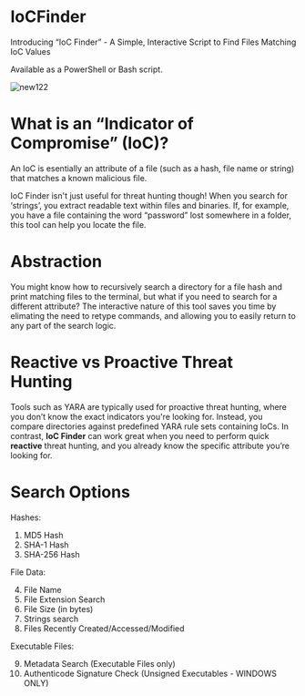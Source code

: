 # IoCFinder
Introducing “IoC Finder” - A Simple, Interactive Script to Find Files Matching IoC Values

Available as a PowerShell or Bash script.

![new122](https://github.com/user-attachments/assets/721d90b8-78cf-40eb-9c82-3201f62feccf)

# What is an “Indicator of Compromise” (IoC)?

An IoC is esentially an attribute of a file (such as a hash, file name or string) that matches a known malicious file.

IoC Finder isn't just useful for threat hunting though! When you search for ‘strings’, you extract readable text within files and binaries. If, for example, you have a file containing the word “password” lost somewhere in a folder, this tool can help you locate the file.

# Abstraction

You might know how to recursively search a directory for a file hash and print matching files to the terminal, but what if you need to search for a different attribute? The interactive nature of this tool saves you time by elimating the need to retype commands, and allowing you to easily return to any part of the search logic.

# Reactive vs Proactive Threat Hunting

Tools such as YARA are typically used for proactive threat hunting, where you don’t know the exact indicators you're looking for. Instead, you compare directories against predefined YARA rule sets containing IoCs. In contrast, **IoC Finder** can work great when you need to perform quick **reactive** threat hunting, and you already know the specific attribute you’re looking for.

# Search Options

Hashes:
1) MD5 Hash
2) SHA-1 Hash
3) SHA-256 Hash

File Data:

4) File Name
5) File Extension Search
6) File Size (in bytes)
7) Strings search
8) Files Recently Created/Accessed/Modified

Executable Files:

9) Metadata Search (Executable Files only)
10) Authenticode Signature Check (Unsigned Executables - WINDOWS ONLY)
